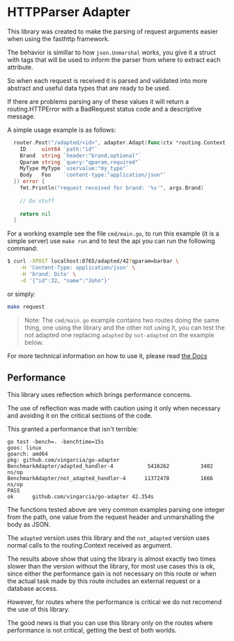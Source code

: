 # HTTPParser Adapter

This library was created to make the parsing of
request arguments easier when using the fasthttp framework.

The behavior is simillar to how `json.Unmarshal` works, you give it a struct
with tags that will be used to inform the parser from where to extract
each attribute.

So when each request is received it is parsed and validated into more
abstract and useful data types that are ready to be used.

If there are problems parsing any of these values it will return
a routing.HTTPError with a BadRequest status code and a descriptive message.

A simple usage example is as follows:

```Go
  router.Post("/adapted/<id>", adapter.Adapt(func(ctx *routing.Context, args struct {
  	ID     uint64 `path:"id"`
  	Brand  string `header:"brand,optional"`
  	Qparam string `query:"qparam,required"`
  	MyType MyType `uservalue:"my_type"`
  	Body   Foo    `content-type:"application/json"`
  }) error {
  	fmt.Println("request received for brand: '%s'", args.Brand)
	
	// Do stuff
  	
  	return nil
  }
```

For a working example see the file `cmd/main.go`, to run this example (it is a simple server)
use `make run` and to test the api you can run the following command:

```bash
$ curl -XPOST localhost:8765/adapted/42?qparam=barbar \
	-H 'Content-Type: application/json' \
	-H 'brand: Dito' \
	-d '{"id":32, "name":"John"}'
```

or simply:

```bash
make request
```

> Note: The `cmd/main.go` example contains two routes doing the same thing,
> one using the library and the other not using it, you can test the
> not adapted one replacing `adapted` by `not-adapted` on the example below.

For more technical information on how to use it, please read [the Docs][docs]

[docs]: https://pkg.go.dev/github.com/vingarcia/go-adapter

## Performance

This library uses reflection which brings performance concerns.

The use of reflection was made with caution using it only when necessary
and avoiding it on the critical sections of the code.

This granted a performance that isn't terrible:

```
go test -bench=. -benchtime=15s
goos: linux
goarch: amd64
pkg: github.com/vingarcia/go-adapter
BenchmarkAdapter/adapted_handler-4         	 5416262	      3402 ns/op
BenchmarkAdapter/not_adapted_handler-4     	11372478	      1666 ns/op
PASS
ok  	github.com/vingarcia/go-adapter	42.354s
```

The functions tested above are very common examples parsing one integer
from the path, one value from the request header and unmarshalling the body
as JSON.

The `adapted` version uses this library and the `not_adapted` version
uses normal calls to the routing.Context received as argument.

The results above show that using the library is almost exactly two times slower
than the version without the library, for most use cases this is ok, since
either the performance gain is not necessary on this route or when the actual
task made by this route includes an external request or a database access.

However, for routes where the performance is critical we do not recomend the use
of this library.

The good news is that you can use this library only on the routes where performance
is not critical, getting the best of both worlds.
